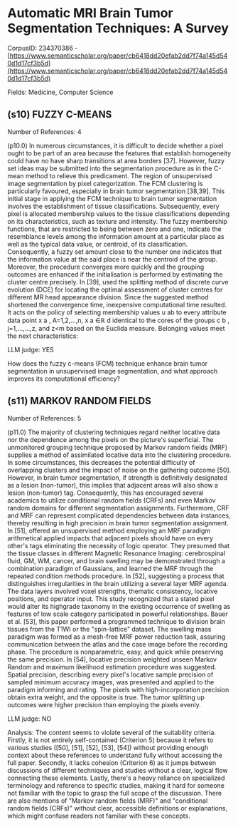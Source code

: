 # Automatic MRI Brain Tumor Segmentation Techniques: A Survey

CorpusID: 234370386 - [https://www.semanticscholar.org/paper/cb6418dd20efab2dd7f74a145d540d1d17cf3b5d](https://www.semanticscholar.org/paper/cb6418dd20efab2dd7f74a145d540d1d17cf3b5d)

Fields: Medicine, Computer Science

## (s10) FUZZY C-MEANS
Number of References: 4

(p10.0) In numerous circumstances, it is difficult to decide whether a pixel ought to be part of an area because the features that establish homogeneity could have no have sharp transitions at area borders [37]. However, fuzzy set ideas may be submitted into the segmentation procedure as in the C-mean method to relieve this predicament. The region of unsupervised image segmentation by pixel categorization. The FCM clustering is particularly favoured, especially in brain tumor segmentation [38,39]. This initial stage in applying the FCM technique to brain tumor segmentation involves the establishment of tissue classifications. Subsequently, every pixel is allocated membership values to the tissue classifications depending on its characteristics, such as texture and intensity. The fuzzy membership functions, that are restricted to being between zero and one, indicate the resemblance levels among the information amount at a particular place as well as the typical data value, or centroid, of its classification. Consequently, a fuzzy set amount close to the number one indicates that the information value at the said place is near the centroid of the group. Moreover, the procedure converges more quickly and the grouping outcomes are enhanced if the initialisation is performed by estimating the cluster centre precisely. In [39], used the splitting method of discrete curve evolution (DCE) for locating the optimal assessment of cluster centres for different MR head appearance division. Since the suggested method shortened the convergence time, inexpensive computational time resulted. It acts on the policy of selecting membership values u ab to every attribute data point x a , A=1,2,…,n, x a ∈ℝ d identical to the cores of the groups c b , j=1,…,…,z, and z<m based on the Euclida measure. Belonging values meet the next characteristics:

LLM judge: YES

How does the fuzzy c-means (FCM) technique enhance brain tumor segmentation in unsupervised image segmentation, and what approach improves its computational efficiency?

## (s11) MARKOV RANDOM FIELDS
Number of References: 5

(p11.0) The majority of clustering techniques regard neither locative data nor the dependence among the pixels on the picture's superficial. The unmonitored grouping technique proposed by Markov random fields (MRF) supplies a method of assimilated locative data into the clustering procedure. In some circumstances, this decreases the potential difficulty of overlapping clusters and the impact of noise on the gathering outcome [50]. However, in brain tumor segmentation, if strength is definitively designated as a lesion (non-tumor), this implies that adjacent areas will also show a lesion (non-tumor) tag. Consequently, this has encouraged several academics to utilize conditional random fields (CRFs) and even Markov random domains for different segmentation assignments. Furthermore, CRF and MRF can represent complicated dependencies between data instances, thereby resulting in high precision in brain tumor segmentation assignment. In [51], offered an unsupervised method employing an MRF paradigm arithmetical applied impacts that adjacent pixels should have on every other's tags eliminating the necessity of logic operator. They presumed that the tissue classes in different Magnetic Resonance Imaging: cerebrospinal fluid, GM, WM, cancer, and brain swelling may be demonstrated through a combination paradigm of Gaussians, and learned the MRF through the repeated condition methods procedure. In [52], suggesting a process that distinguishes irregularities in the brain utilizing a several layer MRF agenda. The data layers involved voxel strengths, thematic consistency, locative positions, and operator input. This study recognized that a stated pixel would alter its highgrade taxonomy in the existing occurrence of swelling as features of low scale category participated in powerful relationships. Bauer et al. [53], this paper performed a programmed technique to division brain tissues from the T1WI or the "spin-lattice" dataset. The swelling mass paradigm was formed as a mesh-free MRF power reduction task, assuring communication between the atlas and the case image before the recording phase. The procedure is nonparametric, easy, and quick while preserving the same precision. In [54], locative precision weighted unseen Markov Random and maximum likelihood estimation procedure was suggested. Spatial precision, describing every pixel's locative sample precision of sampled minimum accuracy images, was presented and applied to the paradigm informing and rating. The pixels with high-incorporation precision obtain extra weight, and the opposite is true. The tumor splitting up outcomes were higher precision than employing the pixels evenly.

LLM judge: NO

Analysis: The content seems to violate several of the suitability criteria. Firstly, it is not entirely self-contained (Criterion 5) because it refers to various studies ([50], [51], [52], [53], [54]) without providing enough context about these references to understand fully without accessing the full paper. Secondly, it lacks cohesion (Criterion 6) as it jumps between discussions of different techniques and studies without a clear, logical flow connecting these elements. Lastly, there's a heavy reliance on specialized terminology and reference to specific studies, making it hard for someone not familiar with the topic to grasp the full scope of the discussion. There are also mentions of "Markov random fields (MRF)" and "conditional random fields (CRFs)" without clear, accessible definitions or explanations, which might confuse readers not familiar with these concepts.

